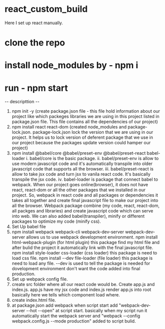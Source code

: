 # react_custom_build
Here I set up react manually.
# clone the repo
# install node_modules by - npm i
# run - npm start
-- descripttion --
1. npm init -y 
    (create package.json file - this file hold   information about our project like which packeges libraries we are using in this project listed in package.json file. This file contains all the dependencies of our project)
2. npm install react react-dom 
    (created node_modules and package-lock.json. package-lock.json lock the version that we are using in our project. It helps us to lock version of deferent package that we use in our project because the packages update version could hamper our project)
3. npm install @babel/core @babel/preset-env @babel/preset-react babel-loader
    i. babel/core is the basic package.
    ii. babel/preset-env is allow to use modern javascript code and it's automatically transpile into older javascript code that supports all the browser.
    iii. babel/preset-react is allow to take jsx code and turn jsx to vanila react code. It's basically transpile the jsx code.
    iv. babel-loader is package that connect babel to webpack. When our project goes online(browser), it does not have react, react-dom or all the other packages that we installed in our project. So, webpack in react code and all packages or dependencies it takes all together and create final javascript file to make our project into all the browser. Webpack package combine (my code, react, react-dom, all packges and libraries) and create javascript code which can serve into web. We can also added babel(transpiler), minify or different packages to optimize my code (minify css).
4. Set Up babel file
5. npm install webpack webpack-cli webpack-dev-server
     webpack-dev-server allows us to use webpack development environment.
     npm install html-webpack-plugin (for html plugin)
     this package find my html file and after bulid the project it automatically link with the final javascript file.
      npm install style-loader css-loader (css loader) this package is need to load css file.
      npm install --dev file-loader (file loader) this package is need to load any file. --dev is used to tell the package is needed for dovelopment environment don't want the code added into final production.
6. Set up webpack config file.
7. create src folder where all our react code would be. Create app.js and index.js. app.js have my jsx code and index.js render app.js into root basically here we tells which component load where.
8. create index.html file.
9. at package.json add webpack when script start add "webpack-dev-server --hot --open" at script start. basically when my script run it automatically start the webpack server and "webpack --config webpack.config.js --mode production" added to script bulid.
